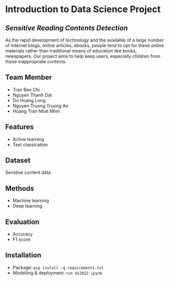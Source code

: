 # Introduction to Data Science Project
## _Sensitive Reading Contents Detection_



As the rapid development of technology and the available of a large number of Internet blogs, online articles, ebooks, people tend to opt for these online materials rather than traditional means of education like books, newspapers. Our project aims to help keep users, especially children from these inappropriate contents.

## Team Member 
- Tran Bao Chi
- Nguyen Thanh Dat
- Do Hoang Long
- Nguyen Truong Truong An
- Hoang Tran Nhat Minh

## Features
- Active learning
- Text classication
## Dataset
Senstive content data 

## Methods
- Machine learning
- Deep learning

## Evaluation
- Accuracy
- F1 score

## Installation
- Package:
`pip install -q requirements.txt`
- Modelling & deployment:
`run ds2022.ipynb` 


